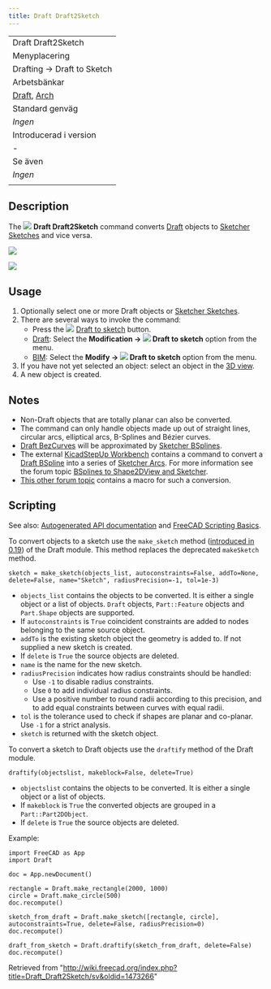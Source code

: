 ```yaml
---
title: Draft Draft2Sketch
---
```

|  |
| --- |
| Draft Draft2Sketch |
| Menyplacering |
| Drafting -> Draft to Sketch |
| Arbetsbänkar |
| [Draft](/Draft_Workbench/sv "Draft Workbench/sv"), [Arch](/Arch_Workbench/sv "Arch Workbench/sv") |
| Standard genväg |
| *Ingen* |
| Introducerad i version |
| - |
| Se även |
| *Ingen* |
|  |

## Description

The ![](/images/Draft_Draft2Sketch.svg) **Draft Draft2Sketch** command converts [Draft](/Draft_Workbench "Draft Workbench") objects to [Sketcher Sketches](/Sketcher_NewSketch "Sketcher NewSketch") and vice versa.

![](/images/Draft_Draft2Sketch_example.png)

![](/images/Draft_Draft2Sketch_example.jpg)

## Usage

1. Optionally select one or more Draft objects or [Sketcher Sketches](/Sketcher_NewSketch "Sketcher NewSketch").
2. There are several ways to invoke the command:
   * Press the ![](/images/Draft_Draft2Sketch.svg) [Draft to sketch](/Draft_Draft2Sketch "Draft Draft2Sketch") button.
   * [Draft](/Draft_Workbench "Draft Workbench"): Select the **Modification → ![](/images/Draft_Draft2Sketch.svg) Draft to sketch** option from the menu.
   * [BIM](/BIM_Workbench "BIM Workbench"): Select the **Modify → ![](/images/Draft_Draft2Sketch.svg) Draft to sketch** option from the menu.
3. If you have not yet selected an object: select an object in the [3D view](/3D_view "3D view").
4. A new object is created.

## Notes

* Non-Draft objects that are totally planar can also be converted.
* The command can only handle objects made up out of straight lines, circular arcs, elliptical arcs, B-Splines and Bézier curves.
* [Draft BezCurves](/Draft_BezCurve "Draft BezCurve") will be approximated by [Sketcher BSplines](/Sketcher_CreateBSpline "Sketcher CreateBSpline").
* The external [KicadStepUp Workbench](/KicadStepUp_Workbench "KicadStepUp Workbench") contains a command to convert a [Draft BSpline](/Draft_BSpline "Draft BSpline") into a series of [Sketcher Arcs](/Sketcher_CreateArc "Sketcher CreateArc"). For more information see the forum topic [BSplines to Shape2DView and Sketcher](https://forum.freecadweb.org/viewtopic.php?f=9&t=25082).
* [This other forum topic](https://forum.freecadweb.org/viewtopic.php?f=3&t=58781#p505207) contains a macro for such a conversion.

## Scripting

See also: [Autogenerated API documentation](https://freecad.github.io/SourceDoc/) and [FreeCAD Scripting Basics](/FreeCAD_Scripting_Basics "FreeCAD Scripting Basics").

To convert objects to a sketch use the `make_sketch` method ([introduced in 0.19](/Release_notes_0.19 "Release notes 0.19")) of the Draft module. This method replaces the deprecated `makeSketch` method.

```
sketch = make_sketch(objects_list, autoconstraints=False, addTo=None, delete=False, name="Sketch", radiusPrecision=-1, tol=1e-3)

```

* `objects_list` contains the objects to be converted. It is either a single object or a list of objects. `Draft` objects, `Part::Feature` objects and `Part.Shape` objects are supported.
* If `autoconstraints` is `True` coincident constraints are added to nodes belonging to the same source object.
* `addTo` is the existing sketch object the geometry is added to. If not supplied a new sketch is created.
* If `delete` is `True` the source objects are deleted.
* `name` is the name for the new sketch.
* `radiusPrecision` indicates how radius constraints should be handled:
  + Use `-1` to disable radius constraints.
  + Use `0` to add individual radius constraints.
  + Use a positive number to round radii according to this precision, and to add equal constraints between curves with equal radii.
* `tol` is the tolerance used to check if shapes are planar and co-planar. Use `-1` for a strict analysis.
* `sketch` is returned with the sketch object.

To convert a sketch to Draft objects use the `draftify` method of the Draft module.

```
draftify(objectslist, makeblock=False, delete=True)

```

* `objectslist` contains the objects to be converted. It is either a single object or a list of objects.
* If `makeblock` is `True` the converted objects are grouped in a `Part::Part2DObject`.
* If `delete` is `True` the source objects are deleted.

Example:

```
import FreeCAD as App
import Draft

doc = App.newDocument()

rectangle = Draft.make_rectangle(2000, 1000)
circle = Draft.make_circle(500)
doc.recompute()

sketch_from_draft = Draft.make_sketch([rectangle, circle], autoconstraints=True, delete=False, radiusPrecision=0)
doc.recompute()

draft_from_sketch = Draft.draftify(sketch_from_draft, delete=False)
doc.recompute()

```

Retrieved from "<http://wiki.freecad.org/index.php?title=Draft_Draft2Sketch/sv&oldid=1473266>"